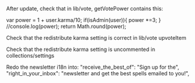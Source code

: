 After update, check that in lib/vote, getVotePower contains this:


var power = 1 + user.karma/10;
if(isAdmin(user)){
  power *=3;
}
//console.log(power);
return Math.round(power);

Check that the redistribute karma setting is correct in lib/vote upvoteItem

Check that the redistribute karma setting is uncommented in collections/settings

Redo the newsletter i18n into:
  "receive_the_best_of": "Sign up for the",
  "right_in_your_inbox": "newsletter and get the best spells emailed to you!",